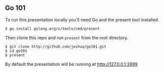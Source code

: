 ## Go 101

To run this presentation locally you'll need Go and the present tool installed.

```
$ go install golang.org/x/tools/cmd/present
```

Then clone this repo and run `present` from the root directory.

```
$ git clone http://github.com/joshua/go101.git
$ cd go101
$ present
```

By default the presentation will be running at http://127.0.0.1:3999

